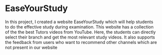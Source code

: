 # EaseYourStudy
In this project, I created a website EaseYourStudy which will help students to do the effective study during examination. This website has a collection of the the best Tutors videos  from YouTube. Here, the students can directly select their branch and get the most relevant study videos.
It also supports the feedback from users who want to recommend other channels which are not present in our website
